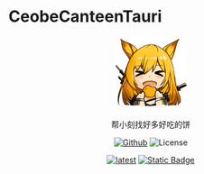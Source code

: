 # CeobeCanteenTauri

<div align="center">

![LOGO](src-tauri/icons/128x128.png)

帮小刻找好多好吃的饼

[![Github](https://img.shields.io/badge/github-8da0cb?style=for-the-badge&labelColor=555555&logo=github)](https://github.com/Enraged-Dun-Cookie-Development-Team/Ceobe-Canteen-Electron)
![License](https://img.shields.io/github/license/Enraged-Dun-Cookie-Development-Team/Ceobe-Canteen-Electron?style=for-the-badge)

[![latest](https://img.shields.io/badge/Ceobe_Canteen-release-blue?style=for-the-badge
)](https://github.com/Enraged-Dun-Cookie-Development-Team/Ceobe-Canteen-Electron/releases)
[![Static Badge](https://img.shields.io/badge/QQ%E7%BE%A4-362860473-fdba4b?style=for-the-badge&logo=tencentqq)
](http://qm.qq.com/cgi-bin/qm/qr?_wv=1027&k=bPMN910WLbN3FHQXzmAJEPyupOm_8bHX&authKey=Sr%2BCN9EXrGg7i2KnUIMdU9rSfaZBfQzm69wMyI004janRrg9MqV9PW7PRjb35SP2&noverify=0&group_code=362860473)

</div>


